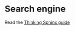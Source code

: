 # Search engine
Read the [Thinking Sphinx guide](https://freelancing-gods.com/thinking-sphinx/quickstart.html)

